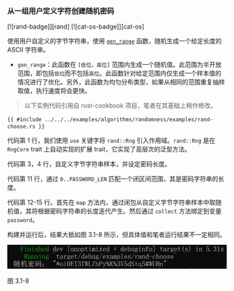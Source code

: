 ### 从一组用户定义字符创建随机密码

[![rand-badge]][rand] [![cat-os-badge]][cat-os]

使用用户自定义的字节字符串，使用 [`gen_range`] 函数，随机生成一个给定长度的 ASCII 字符串。

- `gen_range`：此函数在 `[低位，高位]` 范围内生成一个随机值。此范围为半开放范围，即包括`低位`而不包括`高位`。此函数针对给定范围内仅生成一个样本值的情况进行了优化。另外，此函数为均匀分布类型，如果从相同的范围重复抽样取值，执行速度将会更快。

> 以下实例代码引用自 rust-cookbook 项目，笔者在其基础上稍作修改。

```rust,edition2018
{{ #include ../../../examples/algorithms/randomness/examples/rand-choose.rs }}
```

代码第 1 行，我们使用 `use` 关键字将 `rand::Rng` 引入作用域。`rand::Rng` 是在 `RngCore` trait 上自动实现的扩展 trait，它实现了高层次的泛型方法。

代码第 3，4 行，自定义字节字符串样本，并设定密码长度。

代码第 11 行，通过 `0..PASSWORD_LEN` 匹配一个闭区间范围，其是密码字符串的长度。

代码第 12-15 行，首先在 `map` 方法内，通过闭包从自定义字节字符串样本中取随机值，其将根据密码字符串的长度迭代产生。然后通过 `collect` 方法绑定到变量 `password`。

构建并运行后，结果大抵如图 3.1-8 所示，但具体值和笔者运行结果不一定相同。

![rand-choose](../../css/algorithms/rand-choose.png)

图 3.1-8

[`gen_range`]: https://docs.rs/rand/*/rand/trait.Rng.html#method.gen_range
